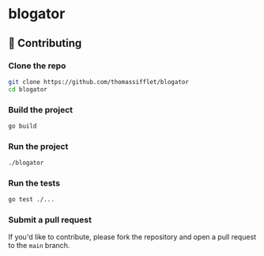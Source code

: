 # blogator

## 🤝 Contributing
### Clone the repo

```bash
git clone https://github.com/thomassifflet/blogator
cd blogator
```

### Build the project

```bash
go build
```

### Run the project

```bash
./blogator
```

### Run the tests

```bash
go test ./...
```

### Submit a pull request

If you'd like to contribute, please fork the repository and open a pull request to the `main` branch.
